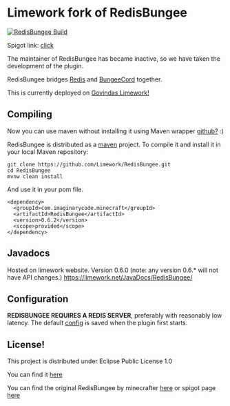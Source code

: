 # Limework fork of RedisBungee

[![RedisBungee Build](https://github.com/Limework/RedisBungee/actions/workflows/maven.yml/badge.svg)](https://github.com/Limework/RedisBungee/actions/workflows/maven.yml)

Spigot link: [click](https://www.spigotmc.org/resources/redisbungee.87700/)

The maintainer of RedisBungee has became inactive, so we have taken the development of the plugin.

RedisBungee bridges [Redis](https://redis.io) and [BungeeCord](https://github.com/SpigotMC/BungeeCord) together. 


This is currently deployed on [Govindas Limework!](https://Limework.net) 

## Compiling

Now you can use maven without installing it using Maven wrapper [github?](https://github.com/takari/maven-wrapper) :)

RedisBungee is distributed as a [maven](https://maven.apache.org) project. To compile it and install it in your local Maven repository:

    git clone https://github.com/Limework/RedisBungee.git
    cd RedisBungee
    mvnw clean install

And use it in your pom file.

    <dependency>
      <groupId>com.imaginarycode.minecraft</groupId>
      <artifactId>RedisBungee</artifactId>
      <version>0.6.2</version>
      <scope>provided</scope>
    </dependency>

## Javadocs
Hosted on limework website. Version 0.6.0 (note: any version 0.6.* will not have API changes.)
https://limework.net/JavaDocs/RedisBungee/

## Configuration

**REDISBUNGEE REQUIRES A REDIS SERVER**, preferably with reasonably low latency. The default [config](https://github.com/limework/RedisBungee/blob/master/src/main/resources/example_config.yml) is saved when the plugin first starts.

## License!

This project is distributed under Eclipse Public License 1.0

You can find it [here](https://github.com/Limework/RedisBungee/blob/master/LICENSE)

You can find the original RedisBungee by minecrafter [here](https://github.com/minecrafter/RedisBungee) or spigot page [here](https://www.spigotmc.org/resources/redisbungee.13494/)
